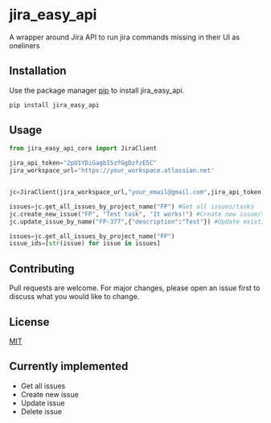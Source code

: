 # jira_easy_api
A wrapper around Jira API to run jira commands missing in their UI as oneliners


## Installation

Use the package manager [pip](https://pip.pypa.io/en/stable/) to install jira_easy_api.

```bash
pip install jira_easy_api
```

## Usage

```python
from jira_easy_api_core import JiraClient

jira_api_token="2pU1YDiGagbISzfGgDzfzE5C"
jira_workspace_url='https://your_workspace.atlassian.net'


jc=JiraClient(jira_workspace_url,"your_email@gmail.com",jira_api_token) #Initialize Jira Client

issues=jc.get_all_issues_by_project_name("FP") #Get all issues/tasks
jc.create_new_issue("FP", "Test task", "It works!") #Create new issue/task
jc.update_issue_by_name("FP-377",{"description":"Test"}) #Update existing issue/task

issues=jc.get_all_issues_by_project_name("FP")
issue_ids=[str(issue) for issue in issues]
```

## Contributing
Pull requests are welcome. For major changes, please open an issue first to discuss what you would like to change.

## License
[MIT](https://choosealicense.com/licenses/mit/)

## Currently implemented

* Get all issues
* Create new issue
* Update issue
* Delete issue
